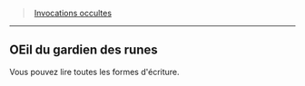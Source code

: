 ﻿---
!GenericItem
Id: warlock_occultsummons_hd.md#oeil-du-gardien-des-runes
ParentLink: warlock_occultsummons_hd.md#invocations-occultes
Name: OEil du gardien des runes
ParentName: Invocations occultes
NameLevel: 2
Attributes: {}
---
> [Invocations occultes](hd_warlock_occultsummons.md)

---

## OEil du gardien des runes

Vous pouvez lire toutes les formes d'écriture.

